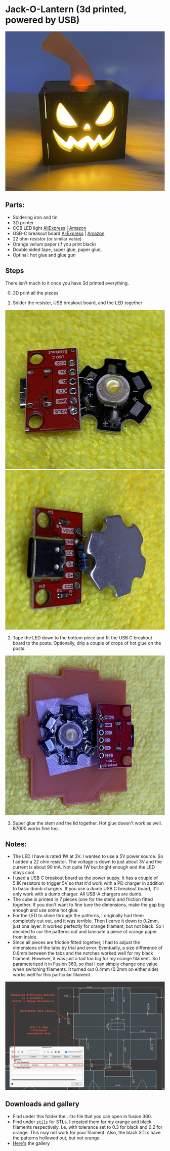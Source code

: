 # Jack-O-Lantern (3d printed, powered by USB)

![black](./gallery/IMG_1646.jpeg)

## Parts:

* Soldering iron and tin
* 3D printer
* COB LED light [AliExpress](https://www.aliexpress.us/item/3256807134620275.html) | [Amazon](https://www.amazon.com/dp/B07DHB13J4)
* USB-C breakout board [AliExpress](https://www.aliexpress.us/item/3256809276708466.html) | [Amazon](https://www.amazon.com/dp/B0F2S1K5X8)
* 22 ohm resistor (or similar value)
* Orange vellum paper (if you print black)
* Double sided tape, super glue, paper glue, 
* Optinal: hot glue and glue gun

## Steps

There isn't much to it once you have 3d printed everything. 

0. 3D print all the pieces

1. Solder the resister, USB breakout board, and the LED together

![upside](./pics/IMG_1660.jpeg)
![downside](./pics/IMG_1661.jpeg)

2. Tape the LED down to the bottom piece and fit the USB C breakout board to the posts. Optionally, drip a couple of drops of hot glue on the posts.

![taped](./pics/IMG_1662.jpeg)

3. Super glue the stem and the lid together. Hot glue doesn't work as well. B7000 works fine too.



## Notes:
* The LED I have is rated 1W at 3V. I wanted to use a 5V power source. So I added a 22 ohm resistor. The voltage is down to just about 3V and the current is about 90 mA. Not quite 1W but bright enough and the LED stays cool.
* I used a USB C breakout board as the power suppy. It has a couple of 5.1K resistors to trigger 5V so that it'd work with a PD charger in addition to basic dumb chargers. If you use a dumb USB C breakout board, it'll only work with a dumb charger. All USB-A chargers are dumb.
* The cube is printed in 7 pieces (one for the stem) and friction fitted together. If you don't want to fine tune the dimensions, make the gap big enough and use some hot glue.
* For the LED to shine through the patterns, I originally had them completely cut out, and it was terrible. Then I carve it down to 0.2mm, just one layer. It worked perfectly for orange filament, but not black. So I decided to cur the patterns out and laminate a piece of orange paper from inside.
* Since all pieces are friction fitted together, I had to adjust the dimensions of the tabs by trial and error. Eventually, a size difference of 0.6mm between the tabs and the notches worked well for my black filament. However, it was just a tad too big for my orange filament. So I parameterized it in Fusion 360, so that I can simply change one value when switching filaments. It turned out 0.4mm (0.2mm on either side) works well for this particular filament.

![fusion360](./pics/parameter.png)

## Downloads and gallery
* Find under this folder the `.f3d` file that you can open in fusion 360.
* Find under [`stils`](./stls/) for STLs. I created them for *my* orange and black filaments respectively. I.e. with tolerance set to 0.3 for black and 0.2 for orange. This may not work for your filament. Also, the black STLs have the patterns hollowed out, but not orange.
* [Here's](./gallery/) the gallery